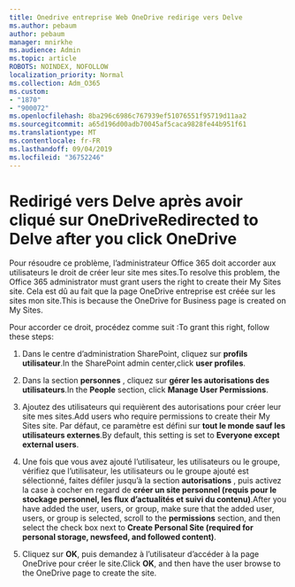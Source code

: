 ```yaml
---
title: Onedrive entreprise Web OneDrive redirige vers Delve
ms.author: pebaum
author: pebaum
manager: mnirkhe
ms.audience: Admin
ms.topic: article
ROBOTS: NOINDEX, NOFOLLOW
localization_priority: Normal
ms.collection: Adm_O365
ms.custom:
- "1870"
- "900072"
ms.openlocfilehash: 8ba296c6986c767939ef51076551f95719d11aa2
ms.sourcegitcommit: a65d196d00adb70045af5caca9828fe44b951f61
ms.translationtype: MT
ms.contentlocale: fr-FR
ms.lasthandoff: 09/04/2019
ms.locfileid: "36752246"
---
```

# <a name="redirected-to-delve-after-you-click-onedrive"></a><span data-ttu-id="dc287-102">Redirigé vers Delve après avoir cliqué sur OneDrive</span><span class="sxs-lookup"><span data-stu-id="dc287-102">Redirected to Delve after you click OneDrive</span></span>

<span data-ttu-id="dc287-103">Pour résoudre ce problème, l’administrateur Office 365 doit accorder aux utilisateurs le droit de créer leur site mes sites.</span><span class="sxs-lookup"><span data-stu-id="dc287-103">To resolve this problem, the Office 365 administrator must grant users the right to create their My Sites site.</span></span> <span data-ttu-id="dc287-104">Cela est dû au fait que la page OneDrive entreprise est créée sur les sites mon site.</span><span class="sxs-lookup"><span data-stu-id="dc287-104">This is because the OneDrive for Business page is created on My Sites.</span></span>

<span data-ttu-id="dc287-105">Pour accorder ce droit, procédez comme suit :</span><span class="sxs-lookup"><span data-stu-id="dc287-105">To grant this right, follow these steps:</span></span>

1. <span data-ttu-id="dc287-106">Dans le centre d’administration SharePoint, cliquez sur **profils utilisateur**.</span><span class="sxs-lookup"><span data-stu-id="dc287-106">In the SharePoint admin center,click **user profiles**.</span></span>

2. <span data-ttu-id="dc287-107">Dans la section **personnes** , cliquez sur **gérer les autorisations des utilisateurs**.</span><span class="sxs-lookup"><span data-stu-id="dc287-107">In the **People** section, click **Manage User Permissions**.</span></span>

3. <span data-ttu-id="dc287-108">Ajoutez des utilisateurs qui requièrent des autorisations pour créer leur site mes sites.</span><span class="sxs-lookup"><span data-stu-id="dc287-108">Add users who require permissions to create their My Sites site.</span></span> <span data-ttu-id="dc287-109">Par défaut, ce paramètre est défini sur **tout le monde sauf les utilisateurs externes**.</span><span class="sxs-lookup"><span data-stu-id="dc287-109">By default, this setting is set to **Everyone except external users**.</span></span>

4. <span data-ttu-id="dc287-110">Une fois que vous avez ajouté l’utilisateur, les utilisateurs ou le groupe, vérifiez que l’utilisateur, les utilisateurs ou le groupe ajouté est sélectionné, faites défiler jusqu’à la section **autorisations** , puis activez la case à cocher en regard de **créer un site personnel (requis pour le stockage personnel, les flux d’actualités et suivi du contenu)**.</span><span class="sxs-lookup"><span data-stu-id="dc287-110">After you have added the user, users, or group, make sure that the added user, users, or group is selected, scroll to the **permissions** section, and then select the check box next to **Create Personal Site (required for personal storage, newsfeed, and followed content)**.</span></span>

5. <span data-ttu-id="dc287-111">Cliquez sur **OK**, puis demandez à l’utilisateur d’accéder à la page OneDrive pour créer le site.</span><span class="sxs-lookup"><span data-stu-id="dc287-111">Click **OK**, and then have the user browse to the OneDrive page to create the site.</span></span>
